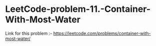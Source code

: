 # LeetCode-problem-11.-Container-With-Most-Water
Link for this problem :- https://leetcode.com/problems/container-with-most-water/
